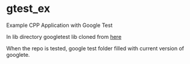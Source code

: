 # gtest_ex
Example CPP Application with Google Test 

In lib directory googletest lib cloned from [here](https://github.com/google/googletest.git)

When the repo is tested, google test folder filled with current version of googlete. 
